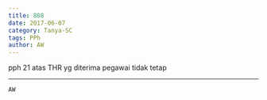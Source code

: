 ```yaml
---
title: 808
date: 2017-06-07
category: Tanya-SC
tags: PPh
author: AW
---
```


pph 21 atas THR yg diterima pegawai tidak tetap

---



`AW`
